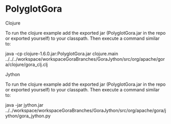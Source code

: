 # PolyglotGora

Clojure

To run the clojure example add the exported jar (PolyglotGora.jar in the repo or exported yourself)  to your classpath. Then execute a command similar to:

java -cp clojure-1.6.0.jar:PolyglotGora.jar clojure.main ../../../workspace/workspaceGoraBranches/GoraJython/src/org/apache/gora/clojure/gora_clj.clj

Jython

To run the clojure example add the exported jar (PolyglotGora.jar in the repo or exported yourself)  to your classpath. Then execute a command similar to:

java -jar jython.jar ../../workspace/workspaceGoraBranches/GoraJython/src/org/apache/gora/jython/gora_jython.py 
